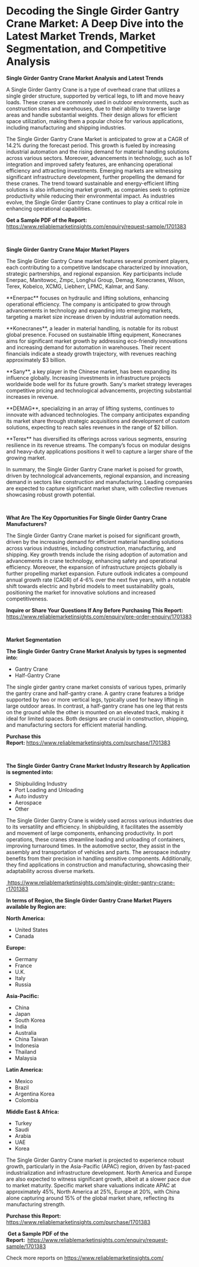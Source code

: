 <p><h1>Decoding the Single Girder Gantry Crane Market: A Deep Dive into the Latest Market Trends, Market Segmentation, and Competitive Analysis</h1></p><p><strong>Single Girder Gantry Crane Market Analysis and Latest Trends</strong></p>
<p><p>A Single Girder Gantry Crane is a type of overhead crane that utilizes a single girder structure, supported by vertical legs, to lift and move heavy loads. These cranes are commonly used in outdoor environments, such as construction sites and warehouses, due to their ability to traverse large areas and handle substantial weights. Their design allows for efficient space utilization, making them a popular choice for various applications, including manufacturing and shipping industries.</p><p>The Single Girder Gantry Crane Market is anticipated to grow at a CAGR of 14.2% during the forecast period. This growth is fueled by increasing industrial automation and the rising demand for material handling solutions across various sectors. Moreover, advancements in technology, such as IoT integration and improved safety features, are enhancing operational efficiency and attracting investments. Emerging markets are witnessing significant infrastructure development, further propelling the demand for these cranes. The trend toward sustainable and energy-efficient lifting solutions is also influencing market growth, as companies seek to optimize productivity while reducing their environmental impact. As industries evolve, the Single Girder Gantry Crane continues to play a critical role in enhancing operational capabilities.</p></p>
<p><strong>Get a Sample PDF of the Report:&nbsp;</strong> <a href="https://www.reliablemarketinsights.com/enquiry/request-sample/1701383?utm_campaign=2281&utm_medium=2&utm_source=Github&utm_content=ia&utm_term=16022025&utm_id=single-girder-gantry-crane">https://www.reliablemarketinsights.com/enquiry/request-sample/1701383</a></p>
<p>&nbsp;</p>
<p><strong>Single Girder Gantry Crane Major Market Players</strong></p>
<p><p>The Single Girder Gantry Crane market features several prominent players, each contributing to a competitive landscape characterized by innovation, strategic partnerships, and regional expansion. Key participants include Enerpac, Manitowoc, Zmpc, Longhui Group, Demag, Konecranes, Wison, Terex, Kobelco, XCMG, Liebherr, LPMC, Kalmar, and Sany.</p><p>**Enerpac** focuses on hydraulic and lifting solutions, enhancing operational efficiency. The company is anticipated to grow through advancements in technology and expanding into emerging markets, targeting a market size increase driven by industrial automation needs.</p><p>**Konecranes**, a leader in material handling, is notable for its robust global presence. Focused on sustainable lifting equipment, Konecranes aims for significant market growth by addressing eco-friendly innovations and increasing demand for automation in warehouses. Their recent financials indicate a steady growth trajectory, with revenues reaching approximately $3 billion.</p><p>**Sany**, a key player in the Chinese market, has been expanding its influence globally. Increasing investments in infrastructure projects worldwide bode well for its future growth. Sany's market strategy leverages competitive pricing and technological advancements, projecting substantial increases in revenue.</p><p>**DEMAG**, specializing in an array of lifting systems, continues to innovate with advanced technologies. The company anticipates expanding its market share through strategic acquisitions and development of custom solutions, expecting to reach sales revenues in the range of $2 billion.</p><p>**Terex** has diversified its offerings across various segments, ensuring resilience in its revenue streams. The company’s focus on modular designs and heavy-duty applications positions it well to capture a larger share of the growing market.</p><p>In summary, the Single Girder Gantry Crane market is poised for growth, driven by technological advancements, regional expansion, and increasing demand in sectors like construction and manufacturing. Leading companies are expected to capture significant market share, with collective revenues showcasing robust growth potential.</p></p>
<p>&nbsp;</p>
<p><strong>What Are The Key Opportunities For Single Girder Gantry Crane Manufacturers?</strong></p>
<p><p>The Single Girder Gantry Crane market is poised for significant growth, driven by the increasing demand for efficient material handling solutions across various industries, including construction, manufacturing, and shipping. Key growth trends include the rising adoption of automation and advancements in crane technology, enhancing safety and operational efficiency. Moreover, the expansion of infrastructure projects globally is further propelling market expansion. Future outlook indicates a compound annual growth rate (CAGR) of 4-6% over the next five years, with a notable shift towards electric and hybrid models to meet sustainability goals, positioning the market for innovative solutions and increased competitiveness.</p></p>
<p><strong>Inquire or Share Your Questions If Any Before Purchasing This Report:</strong> <a href="https://www.reliablemarketinsights.com/enquiry/pre-order-enquiry/1701383?utm_campaign=2281&utm_medium=2&utm_source=Github&utm_content=ia&utm_term=16022025&utm_id=single-girder-gantry-crane">https://www.reliablemarketinsights.com/enquiry/pre-order-enquiry/1701383</a></p>
<p>&nbsp;</p>
<p><strong>Market Segmentation</strong></p>
<p><strong>The Single Girder Gantry Crane Market Analysis by types is segmented into:</strong></p>
<p><ul><li>Gantry Crane</li><li>Half-Gantry Crane</li></ul></p>
<p><p>The single girder gantry crane market consists of various types, primarily the gantry crane and half-gantry crane. A gantry crane features a bridge supported by two or more vertical legs, typically used for heavy lifting in large outdoor areas. In contrast, a half-gantry crane has one leg that rests on the ground while the other is mounted on an elevated track, making it ideal for limited spaces. Both designs are crucial in construction, shipping, and manufacturing sectors for efficient material handling.</p></p>
<p><strong>Purchase this Report:&nbsp;</strong><a href="https://www.reliablemarketinsights.com/purchase/1701383?utm_campaign=2281&utm_medium=2&utm_source=Github&utm_content=ia&utm_term=16022025&utm_id=single-girder-gantry-crane">https://www.reliablemarketinsights.com/purchase/1701383</a></p>
<p>&nbsp;</p>
<p><strong>The Single Girder Gantry Crane Market Industry Research by Application is segmented into:</strong></p>
<p><ul><li>Shipbuilding Industry</li><li>Port Loading and Unloading</li><li>Auto industry</li><li>Aerospace</li><li>Other</li></ul></p>
<p><p>The Single Girder Gantry Crane is widely used across various industries due to its versatility and efficiency. In shipbuilding, it facilitates the assembly and movement of large components, enhancing productivity. In port operations, these cranes streamline loading and unloading of containers, improving turnaround times. In the automotive sector, they assist in the assembly and transportation of vehicles and parts. The aerospace industry benefits from their precision in handling sensitive components. Additionally, they find applications in construction and manufacturing, showcasing their adaptability across diverse markets.</p></p>
<p><a href="https://www.reliablemarketinsights.com/single-girder-gantry-crane-r1701383?utm_campaign=2281&utm_medium=2&utm_source=Github&utm_content=ia&utm_term=16022025&utm_id=single-girder-gantry-crane">&nbsp;https://www.reliablemarketinsights.com/single-girder-gantry-crane-r1701383</a></p>
<p><strong>In terms of Region, the Single Girder Gantry Crane Market Players available by Region are:</strong></p>
<p>
    <p> <strong> North America: </strong>
        <ul>
            <li>United States</li>
            <li>Canada</li>
        </ul>
        </p> 
    <p> <strong> Europe: </strong>
        <ul>
            <li>Germany</li>
            <li>France</li>
            <li>U.K.</li>
            <li>Italy</li>
            <li>Russia</li>
        </ul>
        </p> 
    <p> <strong> Asia-Pacific: </strong>
        <ul>
            <li>China</li>
            <li>Japan</li>
            <li>South Korea</li>
            <li>India</li>
            <li>Australia</li>
            <li>China Taiwan</li>
            <li>Indonesia</li>
            <li>Thailand</li>
            <li>Malaysia</li>
        </ul>
        </p> 
    <p> <strong> Latin America: </strong>
        <ul>
            <li>Mexico</li>
            <li>Brazil</li>
            <li>Argentina Korea</li>
            <li>Colombia</li>
        </ul>
        </p> 
    <p> <strong> Middle East & Africa: </strong>
        <ul>
            <li>Turkey</li>
            <li>Saudi</li>
            <li>Arabia</li>
            <li>UAE</li>
            <li>Korea</li>
        </ul>
    </p>
    </p>
<p><p>The Single Girder Gantry Crane market is projected to experience robust growth, particularly in the Asia-Pacific (APAC) region, driven by fast-paced industrialization and infrastructure development. North America and Europe are also expected to witness significant growth, albeit at a slower pace due to market maturity. Specific market share valuations indicate APAC at approximately 45%, North America at 25%, Europe at 20%, with China alone capturing around 15% of the global market share, reflecting its manufacturing strength.</p></p>
<p><strong>Purchase this Report: </strong><a href="https://www.reliablemarketinsights.com/purchase/1701383?utm_campaign=2281&utm_medium=2&utm_source=Github&utm_content=ia&utm_term=16022025&utm_id=single-girder-gantry-crane">https://www.reliablemarketinsights.com/purchase/1701383</a></p>
<p>&nbsp;<strong>Get a Sample PDF of the Report:&nbsp;&nbsp;</strong><a href="https://www.reliablemarketinsights.com/enquiry/request-sample/1701383?utm_campaign=2281&utm_medium=2&utm_source=Github&utm_content=ia&utm_term=16022025&utm_id=single-girder-gantry-crane">https://www.reliablemarketinsights.com/enquiry/request-sample/1701383</a></p>
<p><strong></strong></p>
<p>Check more reports on <a href="https://www.reliablemarketinsights.com/?utm_campaign=2281&utm_medium=2&utm_source=Github&utm_content=ia&utm_term=16022025&utm_id=single-girder-gantry-crane">https://www.reliablemarketinsights.com/</a></p>